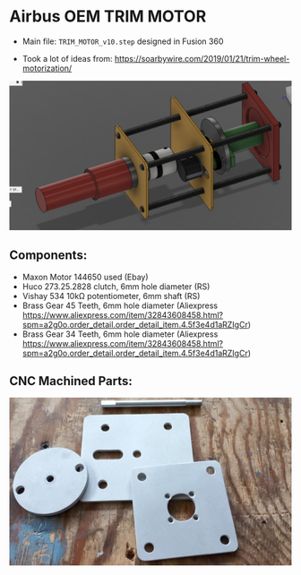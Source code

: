 # Airbus OEM TRIM MOTOR

* Main file: `TRIM_MOTOR_v10.step` designed in Fusion 360 

* Took a lot of ideas from: https://soarbywire.com/2019/01/21/trim-wheel-motorization/

![Machined Parts](preview.png)

## Components:

* Maxon Motor 144650 used (Ebay)
* Huco 273.25.2828 clutch, 6mm hole diameter (RS)
* Vishay 534 10kΩ potentiometer, 6mm shaft (RS)
* Brass Gear 45 Teeth, 6mm hole diameter (Aliexpress https://www.aliexpress.com/item/32843608458.html?spm=a2g0o.order_detail.order_detail_item.4.5f3e4d1aRZIgCr) 
* Brass Gear 34 Teeth, 6mm hole diameter (Aliexpress https://www.aliexpress.com/item/32843608458.html?spm=a2g0o.order_detail.order_detail_item.4.5f3e4d1aRZIgCr)

## CNC Machined Parts:

![Machined Parts](machined_parts.jpg)
